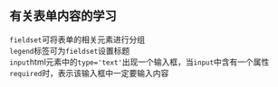 ## 有关表单内容的学习  
`fieldset`可将表单的相关元素进行分组  
`legend`标签可为`fieldset`设置标题  
`input`html元素中的`type='text'`出现一个输入框，当`input`中含有一个属性`required`时，表示该输入框中一定要输入内容
